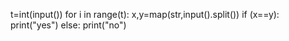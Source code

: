 t=int(input())
for i in range(t):
   x,y=map(str,input().split())
   if (x==y):
     print("yes")
else:
     print("no")

